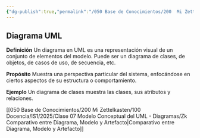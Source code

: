 ```yaml
---
{"dg-publish":true,"permalink":"/050 Base de Conocimientos/200  Mi Zettelkasten/100 Docencia/IS1/2025/Clase 07 Modelo Conceptual del UML - Diagramas/Zk Diagrama UML - Definición/","tags":["digitalGarden"]}
---
```


## Diagrama UML

**Definición**
Un diagrama en UML es una representación visual de un conjunto de elementos del modelo. Puede ser un diagrama de clases, de objetos, de casos de uso, de secuencia, etc.

**Propósito**
Muestra una perspectiva particular del sistema, enfocándose en ciertos aspectos de su estructura o comportamiento.

**Ejemplo**
Un diagrama de clases muestra las clases, sus atributos y relaciones.

[[050 Base de Conocimientos/200  Mi Zettelkasten/100 Docencia/IS1/2025/Clase 07 Modelo Conceptual del UML - Diagramas/Zk Comparativo entre Diagrama, Modelo y Artefacto\|Comparativo entre Diagrama, Modelo y Artefacto]]

